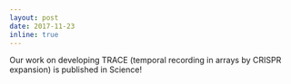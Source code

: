 ```yaml
---
layout: post
date: 2017-11-23
inline: true
---
```


Our work on developing TRACE (temporal recording in arrays by CRISPR expansion) is published in Science!